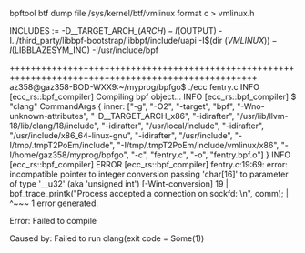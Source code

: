 bpftool btf dump file /sys/kernel/btf/vmlinux format c > vmlinux.h


INCLUDES := -D__TARGET_ARCH_$(ARCH) -I$(OUTPUT) -I../third_party/libbpf-bootstrap/libbpf/include/uapi -I$(dir $(VMLINUX)) -I$(LIBBLAZESYM_INC) -I/usr/include/bpf

+++++++++++++++++++++++++++++++++++++++++++++++++++++++++++++++++++++++++++++++++++++++++++++++++++++
az358@gaz358-BOD-WXX9:~/myprog/bpfgo$ ./ecc fentry.c
INFO [ecc_rs::bpf_compiler] Compiling bpf object...
INFO [ecc_rs::bpf_compiler] $ "clang" CommandArgs { inner: ["-g", "-O2", "-target", "bpf", "-Wno-unknown-attributes", "-D__TARGET_ARCH_x86", "-idirafter", "/usr/lib/llvm-18/lib/clang/18/include", "-idirafter", "/usr/local/include", "-idirafter", "/usr/include/x86_64-linux-gnu", "-idirafter", "/usr/include", "-I/tmp/.tmpT2PoEm/include", "-I/tmp/.tmpT2PoEm/include/vmlinux/x86", "-I/home/gaz358/myprog/bpfgo", "-c", "fentry.c", "-o", "fentry.bpf.o"] }
INFO [ecc_rs::bpf_compiler] 
ERROR [ecc_rs::bpf_compiler] fentry.c:19:69: error: incompatible pointer to integer conversion passing 'char[16]' to parameter of type '__u32' (aka 'unsigned int') [-Wint-conversion]
   19 |     bpf_trace_printk("Process accepted a connection on sockfd: \n", comm);
      |                                                                     ^~~~
1 error generated.

Error: Failed to compile

Caused by:
    Failed to run clang(exit code = Some(1))
